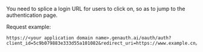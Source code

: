 <IntegrationDetailCard title="Splice login authorization link">

You need to splice a login URL for users to click on, so as to jump to the authentication page.

<ApiMethodSpec method="get" host="https://<your application domain name>.genauth.ai" path="/oauth/auth" summary="Splice a link and let the end user visit it in the browser to initiate an OAuth2.0 authorization login request." description="To initiate authorization, you need to splice a URL for authorization and let the end user visit it in the browser. The specific parameters are as follows:">
<template slot="queryParams">
<ApiMethodParam name="client_id" type="string" required description="Application ID."/>
<ApiMethodParam name="redirect_uri" type="string" required>

Callback link. After the user successfully authenticates the OP, the OP will send the authorization code to this address in the form of a URL query. This value must appear in the callback address configured in the console, otherwise the OP will not allow callbacks to this address.

</ApiMethodParam>
<ApiMethodParam name="scope" type="string" description="Required permissions, not yet implemented, please fill in user."/>

<ApiMethodParam name="response_type" type="string" required>

Return type, you must fill in `code` here. Used to specify what information OP will return after successful login. If `code` is specified, OP will return the authorization code code. You can also specify `token`, and OP will return the user's access_token. For this method, please refer to the implicit mode section below.

</ApiMethodParam>
<ApiMethodParam name="state" type="string" required description="A random string used to prevent CSRF attacks. If the state value in the response is different from the state value set before sending the request, it means that you are under attack."/>
</template>
</ApiMethodSpec>

Request example:

```
https://<your application domain name>.genauth.ai/oauth/auth?client_id=5c9b079883e333d55a101082&redirect_uri=https://www.example.cn/example&scope=user&response_type=code&state=52378542395
```

</IntegrationDetailCard>
